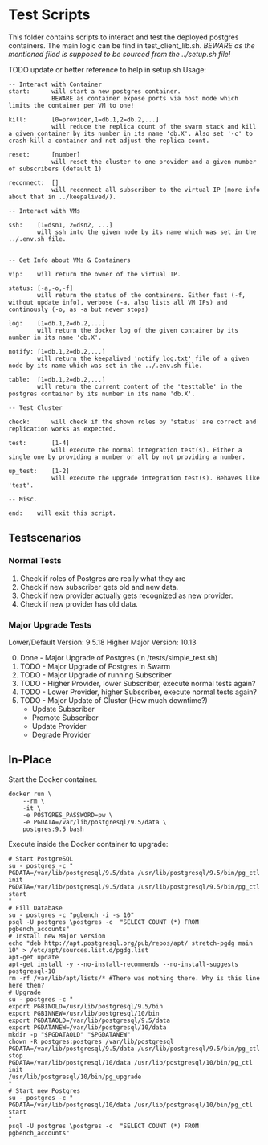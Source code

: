 # Test Scripts

This folder contains scripts to interact and test the deployed postgres containers.
The main logic can be find in test_client_lib.sh. *BEWARE as the mentioned filed is supposed to be sourced from the ../setup.sh file!*

TODO update or better reference to help in setup.sh
Usage:
```
-- Interact with Container 
start:      will start a new postgres container. 
            BEWARE as container expose ports via host mode which limits the container per VM to one!
        
kill:       [0=provider,1=db.1,2=db.2,...] 
            will reduce the replica count of the swarm stack and kill a given container by its number in its name 'db.X'. Also set '-c' to crash-kill a container and not adjust the replica count.
        
reset:      [number]
            will reset the cluster to one provider and a given number of subscribers (default 1)
  
reconnect:  []
            will reconnect all subscriber to the virtual IP (more info about that in ../keepalived/).

-- Interact with VMs

ssh:    [1=dsn1, 2=dsn2, ...]
        will ssh into the given node by its name which was set in the ../.env.sh file.
        

-- Get Info about VMs & Containers

vip:    will return the owner of the virtual IP.
    
status: [-a,-o,-f] 
        will return the status of the containers. Either fast (-f, without update info), verbose (-a, also lists all VM IPs) and continously (-o, as -a but never stops)
        
log:    [1=db.1,2=db.2,...]
        will return the docker log of the given container by its number in its name 'db.X'.
        
notify: [1=db.1,2=db.2,...]
        will return the keepalived 'notify_log.txt' file of a given node by its name which was set in the ../.env.sh file.

table:  [1=db.1,2=db.2,...]
        will return the current content of the 'testtable' in the postgres container by its number in its name 'db.X'.

-- Test Cluster

check:      will check if the shown roles by 'status' are correct and replication works as expected.
    
test:       [1-4]
            will execute the normal integration test(s). Either a single one by providing a number or all by not providing a number.
        
up_test:    [1-2]
            will execute the upgrade integration test(s). Behaves like 'test'.
        
-- Misc.

end:    will exit this script.
```

## Testscenarios

### Normal Tests

1. Check if roles of Postgres are really what they are
2. Check if new subscriber gets old and new data.
3. Check if new provider actually gets recognized as new provider.
4. Check if new provider has old data.

### Major Upgrade Tests

Lower/Default Version: 9.5.18
Higher Major Version: 10.13

0. Done - Major Upgrade of Postgres (in /tests/simple_test.sh)
1. TODO - Major Upgrade of Postgres in Swarm
2. TODO - Major Upgrade of running Subscriber
3. TODO - Higher Provider, lower Subscriber, execute normal tests again? 
4. TODO - Lower Provider, higher Subscriber, execute normal tests again?
5. TODO - Major Update of Cluster (How much downtime?)
    - Update Subscriber
    - Promote Subscriber
    - Update Provider
    - Degrade Provider

## In-Place

Start the Docker container.
```shell
docker run \
    --rm \
    -it \
    -e POSTGRES_PASSWORD=pw \
    -e PGDATA=/var/lib/postgresql/9.5/data \
    postgres:9.5 bash
```

Execute inside the Docker container to upgrade:

```shell
# Start PostgreSQL
su - postgres -c "
PGDATA=/var/lib/postgresql/9.5/data /usr/lib/postgresql/9.5/bin/pg_ctl init
PGDATA=/var/lib/postgresql/9.5/data /usr/lib/postgresql/9.5/bin/pg_ctl start
"
# Fill Database
su - postgres -c "pgbench -i -s 10"
psql -U postgres \postgres -c  "SELECT COUNT (*) FROM pgbench_accounts"
# Install new Major Version
echo "deb http://apt.postgresql.org/pub/repos/apt/ stretch-pgdg main 10" > /etc/apt/sources.list.d/pgdg.list
apt-get update
apt-get install -y --no-install-recommends --no-install-suggests postgresql-10
rm -rf /var/lib/apt/lists/* #There was nothing there. Why is this line here then?
# Upgrade 
su - postgres -c "
export PGBINOLD=/usr/lib/postgresql/9.5/bin
export PGBINNEW=/usr/lib/postgresql/10/bin
export PGDATAOLD=/var/lib/postgresql/9.5/data
export PGDATANEW=/var/lib/postgresql/10/data
mkdir -p "$PGDATAOLD" "$PGDATANEW"
chown -R postgres:postgres /var/lib/postgresql
PGDATA=/var/lib/postgresql/9.5/data /usr/lib/postgresql/9.5/bin/pg_ctl stop
PGDATA=/var/lib/postgresql/10/data /usr/lib/postgresql/10/bin/pg_ctl init
/usr/lib/postgresql/10/bin/pg_upgrade
"
# Start new Postgres
su - postgres -c "
PGDATA=/var/lib/postgresql/10/data /usr/lib/postgresql/10/bin/pg_ctl start
"
psql -U postgres \postgres -c  "SELECT COUNT (*) FROM pgbench_accounts"
```


